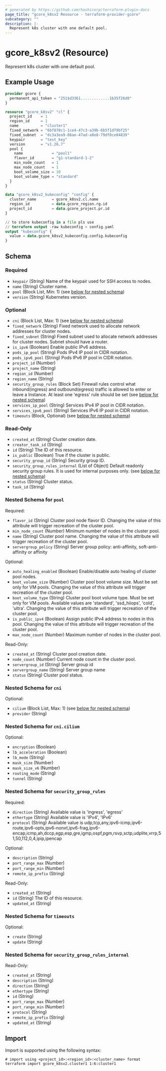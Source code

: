 ```yaml
---
# generated by https://github.com/hashicorp/terraform-plugin-docs
page_title: "gcore_k8sv2 Resource - terraform-provider-gcore"
subcategory: ""
description: |-
  Represent k8s cluster with one default pool.
---
```


# gcore_k8sv2 (Resource)

Represent k8s cluster with one default pool.

## Example Usage

```terraform
provider gcore {
  permanent_api_token = "251$d3361.............1b35f26d8"
}

resource "gcore_k8sv2" "cl" {
  project_id    = 1
  region_id     = 1
  name          = "cluster1"
  fixed_network = "6bf878c1-1ce4-47c3-a39b-6b5f1d79bf25"
  fixed_subnet  = "dc3a3ea9-86ae-47ad-a8e8-79df0ce04839"
  keypair       = "test_key"
  version       = "v1.26.7"
  pool {
    name             = "pool1"
    flavor_id        = "g1-standard-1-2"
    min_node_count   = 1
    max_node_count   = 1
    boot_volume_size = 10
    boot_volume_type = "standard"
  }
}

data "gcore_k8sv2_kubeconfig" "config" {
  cluster_name       = gcore_k8sv2.cl.name
  region_id          = data.gcore_region.rg.id
  project_id         = data.gcore_project.pr.id
}

// to store kubeconfig in a file pls use
// terraform output -raw kubeconfig > config.yaml
output "kubeconfig" {
  value = data.gcore_k8sv2_kubeconfig.config.kubeconfig
}
```

<!-- schema generated by tfplugindocs -->
## Schema

### Required

- `keypair` (String) Name of the keypair used for SSH access to nodes.
- `name` (String) Cluster name.
- `pool` (Block List, Min: 1) (see [below for nested schema](#nestedblock--pool))
- `version` (String) Kubernetes version.

### Optional

- `cni` (Block List, Max: 1) (see [below for nested schema](#nestedblock--cni))
- `fixed_network` (String) Fixed network used to allocate network addresses for cluster nodes.
- `fixed_subnet` (String) Fixed subnet used to allocate network addresses for cluster nodes. Subnet should have a router.
- `is_ipv6` (Boolean) Enable public IPv6 address.
- `pods_ip_pool` (String) Pods IPv4 IP pool in CIDR notation.
- `pods_ipv6_pool` (String) Pods IPv6 IP pool in CIDR notation.
- `project_id` (Number)
- `project_name` (String)
- `region_id` (Number)
- `region_name` (String)
- `security_group_rules` (Block Set) Firewall rules control what inbound(ingress) and outbound(egress) traffic is allowed to enter or leave a Instance. At least one 'egress' rule should be set (see [below for nested schema](#nestedblock--security_group_rules))
- `services_ip_pool` (String) Services IPv4 IP pool in CIDR notation.
- `services_ipv6_pool` (String) Services IPv6 IP pool in CIDR notation.
- `timeouts` (Block, Optional) (see [below for nested schema](#nestedblock--timeouts))

### Read-Only

- `created_at` (String) Cluster creation date.
- `creator_task_id` (String)
- `id` (String) The ID of this resource.
- `is_public` (Boolean) True if the cluster is public.
- `security_group_id` (String) Security group ID.
- `security_group_rules_internal` (List of Object) Default readonly security group rules. It is used for internal purposes only. (see [below for nested schema](#nestedatt--security_group_rules_internal))
- `status` (String) Cluster status.
- `task_id` (String)

<a id="nestedblock--pool"></a>
### Nested Schema for `pool`

Required:

- `flavor_id` (String) Cluster pool node flavor ID. Changing the value of this attribute will trigger recreation of the cluster pool.
- `min_node_count` (Number) Minimum number of nodes in the cluster pool.
- `name` (String) Cluster pool name. Changing the value of this attribute will trigger recreation of the cluster pool.
- `servergroup_policy` (String) Server group policy: anti-affinity, soft-anti-affinity or affinity

Optional:

- `auto_healing_enabled` (Boolean) Enable/disable auto healing of cluster pool nodes.
- `boot_volume_size` (Number) Cluster pool boot volume size. Must be set only for VM pools. Changing the value of this attribute will trigger recreation of the cluster pool.
- `boot_volume_type` (String) Cluster pool boot volume type. Must be set only for VM pools. Available values are 'standard', 'ssd_hiiops', 'cold', 'ultra'. Changing the value of this attribute will trigger recreation of the cluster pool.
- `is_public_ipv4` (Boolean) Assign public IPv4 address to nodes in this pool. Changing the value of this attribute will trigger recreation of the cluster pool.
- `max_node_count` (Number) Maximum number of nodes in the cluster pool.

Read-Only:

- `created_at` (String) Cluster pool creation date.
- `node_count` (Number) Current node count in the cluster pool.
- `servergroup_id` (String) Server group id
- `servergroup_name` (String) Server group name
- `status` (String) Cluster pool status.


<a id="nestedblock--cni"></a>
### Nested Schema for `cni`

Optional:

- `cilium` (Block List, Max: 1) (see [below for nested schema](#nestedblock--cni--cilium))
- `provider` (String)

<a id="nestedblock--cni--cilium"></a>
### Nested Schema for `cni.cilium`

Optional:

- `encryption` (Boolean)
- `lb_acceleration` (Boolean)
- `lb_mode` (String)
- `mask_size` (Number)
- `mask_size_v6` (Number)
- `routing_mode` (String)
- `tunnel` (String)



<a id="nestedblock--security_group_rules"></a>
### Nested Schema for `security_group_rules`

Required:

- `direction` (String) Available value is 'ingress', 'egress'
- `ethertype` (String) Available value is 'IPv4', 'IPv6'
- `protocol` (String) Available value is udp,tcp,any,ipv6-icmp,ipv6-route,ipv6-opts,ipv6-nonxt,ipv6-frag,ipv6-encap,icmp,ah,dccp,egp,esp,gre,igmp,ospf,pgm,rsvp,sctp,udplite,vrrp,51,50,112,0,4,ipip,ipencap

Optional:

- `description` (String)
- `port_range_max` (Number)
- `port_range_min` (Number)
- `remote_ip_prefix` (String)

Read-Only:

- `created_at` (String)
- `id` (String) The ID of this resource.
- `updated_at` (String)


<a id="nestedblock--timeouts"></a>
### Nested Schema for `timeouts`

Optional:

- `create` (String)
- `update` (String)


<a id="nestedatt--security_group_rules_internal"></a>
### Nested Schema for `security_group_rules_internal`

Read-Only:

- `created_at` (String)
- `description` (String)
- `direction` (String)
- `ethertype` (String)
- `id` (String)
- `port_range_max` (Number)
- `port_range_min` (Number)
- `protocol` (String)
- `remote_ip_prefix` (String)
- `updated_at` (String)

## Import

Import is supported using the following syntax:

```shell
# import using <project_id>:<region_id>:<cluster_name> format
terraform import gcore_k8sv2.cluster1 1:6:cluster1
```
